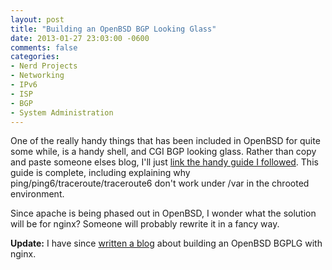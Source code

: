 ```yaml
---
layout: post
title: "Building an OpenBSD BGP Looking Glass"
date: 2013-01-27 23:03:00 -0600
comments: false
categories:
- Nerd Projects
- Networking
- IPv6
- ISP
- BGP
- System Administration
---
```

One of the really handy things that has been included in OpenBSD for quite some while, is a handy shell, and CGI BGP looking glass. Rather than copy and paste someone elses blog, I'll just [link the handy guide I followed](http://www.knowledgebombs.net/blog/2012/12/13/bgplg-from-scratch.html). This guide is complete, including explaining why ping/ping6/traceroute/traceroute6 don't work under /var in the chrooted environment.

<!--more-->

Since apache is being phased out in OpenBSD, I wonder what the solution will be for nginx? Someone will probably rewrite it in a fancy way.

**Update:** I have since [written a blog](/2014/05/14/openbsd-5-dot-5-bgplg/) about building an OpenBSD BGPLG with nginx.
